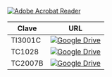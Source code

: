 [![Adobe Acrobat Reader](https://img.shields.io/badge/Adobe%20Acrobat%20Reader-EC1C24.svg?style=for-the-badge&logo=Adobe%20Acrobat%20Reader&logoColor=white)](https://tecmx-my.sharepoint.com/:f:/g/personal/rleyv_tec_mx/EiZKWA-Ano5EnDTfZLYPa5IByNnTvuL6FhQaFXz1SvkucQ?e=PpODg9) 

| Clave   | URL                                                                                                                                                                                                              |
|---------|------------------------------------------------------------------------------------------------------------------------------------------------------------------------------------------------------------------|
| TI3001C  | [![Google Drive](https://img.shields.io/badge/Google%20Drive-4285F4?style=for-the-badge&logo=googledrive&logoColor=white)](https://drive.google.com/drive/folders/1aMsGkIn801rOCk3NuoRe1SH6bzw2Qgr-) |
| TC1028  | [![Google Drive](https://img.shields.io/badge/Google%20Drive-4285F4?style=for-the-badge&logo=googledrive&logoColor=white)](https://drive.google.com/drive/folders/1EbmSXEfQndE52yagyxOCxqhO1o3Pep1h) |
| TC2007B | [![Google Drive](https://img.shields.io/badge/Google%20Drive-4285F4?style=for-the-badge&logo=googledrive&logoColor=white)](https://drive.google.com/drive/folders/1QJWMN-wu0GoW6mXxNwgCB1ys2s06QTb5) |

